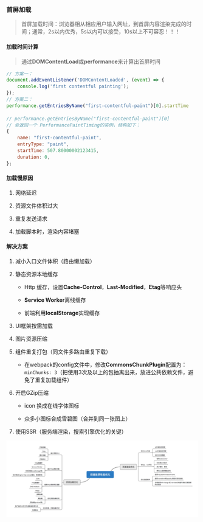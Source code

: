 ### 首屏加载

> 首屏加载时间：浏览器相从相应用户输入网址，到首屏内容渲染完成的时间；通常，2s以内优秀，5s以内可以接受，10s以上不可容忍！！！

#### 加载时间计算

> 通过**DOMContentLoad**或**performance**来计算出首屏时间

```js
// 方案一：
document.addEventListener('DOMContentLoaded', (event) => {
    console.log('first contentful painting');
});
// 方案二：
performance.getEntriesByName("first-contentful-paint")[0].startTime

// performance.getEntriesByName("first-contentful-paint")[0]
// 会返回一个 PerformancePaintTiming的实例，结构如下：
{
    name: "first-contentful-paint",
    entryType: "paint",
    startTime: 507.80000002123415,
    duration: 0,
};

```

#### 加载慢原因

1. 网络延迟

2. 资源文件体积过大

3. 重复发送请求

4. 加载脚本时，渲染内容堵塞

#### 解决方案

1. 减小入口文件体积（路由懒加载）

2. 静态资源本地缓存

    * Http 缓存，设置**Cache-Control**，**Last-Modified**，**Etag**等响应头

    * **Service Worker**离线缓存

    * 前端利用**localStorage**实现缓存

3. UI框架按需加载

4. 图片资源压缩

5. 组件重复打包（同文件多路由重复下载）

    * 在webpack的config文件中，修改**CommonsChunkPlugin**配置为：`minChunks: 3`（把使用3次及以上的包抽离出来，放进公共依赖文件，避免了重复加载组件）

6. 开启GZip压缩

    * icon 换成在线字体图标

    * 众多小图标合成雪碧图（合并到同一张图上）

7. 使用SSR（服务端渲染，搜索引擎优化的关键）

![SPA优化](../Img/碎片/SPA优化.png)